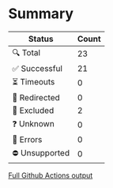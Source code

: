 # Summary

| Status         | Count |
|----------------|-------|
| 🔍 Total       | 23    |
| ✅ Successful  | 21    |
| ⏳ Timeouts    | 0     |
| 🔀 Redirected  | 0     |
| 👻 Excluded    | 2     |
| ❓ Unknown     | 0     |
| 🚫 Errors      | 0     |
| ⛔ Unsupported | 0     |
[Full Github Actions output](https://github.com/navchandar/navchandar.github.io/actions/runs/17786890437?check_suite_focus=true)
